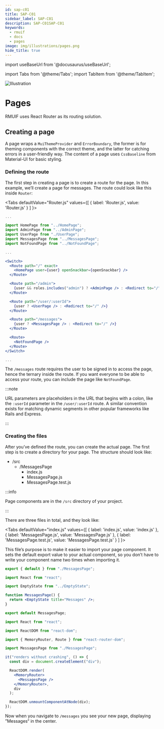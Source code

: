 ```yaml
---
id: sap-c01
title: SAP-C01
sidebar_label: SAP-C01
description: SAP-C01SAP-C01
keywords:
  - rmuif
  - docs
  - pages
image: img/illustrations/pages.png
hide_title: true
---
```


import useBaseUrl from '@docusaurus/useBaseUrl';

import Tabs from '@theme/Tabs';
import TabItem from '@theme/TabItem';

<div style={{ textAlign: "center" }}>
  <img style={{ width: "75%", marginBottom: "32px" }} alt="Illustration" src={useBaseUrl('img/illustrations/pages.svg')} />
  <h1>Pages</h1>
  <p>
    RMUIF uses React Router as its routing solution.
  </p>
</div>

## Creating a page

A page wraps a `MuiThemeProvider` and `ErrorBoundary`, the former is for theming components with the correct theme, and the latter for catching errors in a user-friendly way. The content of a page uses `CssBaseline` from Material-UI for basic styling.

### Defining the route

The first step in creating a page is to create a route for the page. In this example, we’ll create a page for messages. The route could look like this inside `Router`:

<Tabs
defaultValue="Router.js"
values={[
{ label: 'Router.js', value: 'Router.js' }
]
}>
<TabItem value="Router.js">

```jsx {6,24-26}
...

import HomePage from "../HomePage";
import AdminPage from "../AdminPage";
import UserPage from "./UserPage";
import MessagesPage from "../MessagesPage";
import NotFoundPage from "../NotFoundPage";

...

<Switch>
  <Route path="/" exact>
    <HomePage user={user} openSnackbar={openSnackbar} />
  </Route>

  <Route path="/admin">
    {user && roles.includes("admin") ? <AdminPage /> : <Redirect to="/" />}
  </Route>

  <Route path="/user/:userId">
    {user ? <UserPage /> : <Redirect to="/" />}
  </Route>

  <Route path="/messages">
    {user ? <MessagesPage /> : <Redirect to="/" />}
  </Route>

  <Route>
    <NotFoundPage />
  </Route>
</Switch>

...
```

</TabItem>
</Tabs>

The `/messages` route requires the user to be signed in to access the page, hence the ternary inside the route. If you want everyone to be able to access your route, you can include the page like `NotFoundPage`.

:::note

URL parameters are placeholders in the URL that begins with a colon, like the `:userId` parameter in the `/user/:userId` route. A similar convention exists for matching dynamic segments in other popular frameworks like Rails and Express.

:::

### Creating the files

After you’ve defined the route, you can create the actual page. The first step is to create a directory for your page. The structure should look like:

- /src
  - /MessagesPage
    - index.js
    - MessagesPage.js
    - MessagesPage.test.js

:::info

Page components are in the `/src` directory of your project.

:::

There are three files in total, and they look like:

<Tabs
defaultValue="index.js"
values={[
{ label: 'index.js', value: 'index.js' },
{ label: 'MessagesPage.js', value: 'MessagesPage.js' },
{ label: 'MessagesPage.test.js', value: 'MessagesPage.test.js' }
]
}>
<TabItem value="index.js">

This file’s purpose is to make it easier to import your page component. It sets the default export value to your actual component, so you don’t have to write your component name two times when importing it.

```jsx
export { default } from "./MessagesPage";
```

</TabItem>
<TabItem value="MessagesPage.js">

```jsx
import React from "react";

import EmptyState from "../EmptyState";

function MessagesPage() {
  return <EmptyState title="Messages" />;
}

export default MessagesPage;
```

</TabItem>
<TabItem value="MessagesPage.test.js">

```jsx
import React from "react";

import ReactDOM from "react-dom";

import { MemoryRouter, Route } from "react-router-dom";

import MessagesPage from "./MessagesPage";

it("renders without crashing", () => {
  const div = document.createElement("div");

  ReactDOM.render(
    <MemoryRouter>
      <MessagesPage />
    </MemoryRouter>,
    div
  );

  ReactDOM.unmountComponentAtNode(div);
});
```

</TabItem>
</Tabs>

Now when you navigate to `/messages` you see your new page, displaying ”Messages“ in the center.
